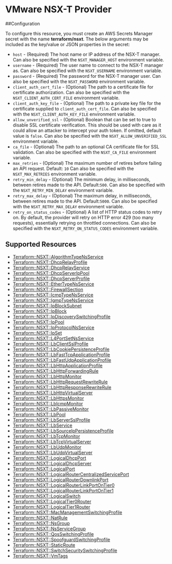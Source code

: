 # VMware NSX-T Provider

##Configuration

To configure this resource, you must create an AWS Secrets Manager secret with the name **terraform/nsxt**. The below arguments may be included as the key/value or JSON properties in the secret:

* `host` - (Required) The host name or IP address of the NSX-T manager. Can also
  be specified with the `NSXT_MANAGER_HOST` environment variable.
* `username` - (Required) The user name to connect to the NSX-T manager as. Can
  also be specified with the `NSXT_USERNAME` environment variable.
* `password` - (Required) The password for the NSX-T manager user. Can also be
  specified with the `NSXT_PASSWORD` environment variable.
* `client_auth_cert_file` - (Optional) The path to a certificate file for
  certificate authorization. Can also be specified with the
  `NSXT_CLIENT_AUTH_CERT_FILE` environment variable.
* `client_auth_key_file` - (Optional) The path to a private key file for the
  certificate supplied to `client_auth_cert_file`. Can also be specified with
  the `NSXT_CLIENT_AUTH_KEY_FILE` environment variable.
* `allow_unverified_ssl` - (Optional) Boolean that can be set to true to disable
  SSL certificate verification. This should be used with care as it could allow
  an attacker to intercept your auth token. If omitted, default value is
  `false`. Can also be specified with the `NSXT_ALLOW_UNVERIFIED_SSL`
  environment variable.
* `ca_file` - (Optional) The path to an optional CA certificate file for SSL
  validation. Can also be specified with the `NSXT_CA_FILE` environment
  variable.
* `max_retries` - (Optional) The maximum number of retires before failing an API
  request. Default: `10` Can also be specified with the `NSXT_MAX_RETRIES`
  environment variable.
* `retry_min_delay` - (Optional) The minimum delay, in milliseconds, between
  retires made to the API. Default:`500`. Can also be specified with the
  `NSXT_RETRY_MIN_DELAY` environment variable.
* `retry_max_delay` - (Optional) The maximum delay, in milliseconds, between
  retires made to the API. Default:`5000`. Can also be specified with the
  `NSXT_RETRY_MAX_DELAY` environment variable.
* `retry_on_status_codes` - (Optional) A list of HTTP status codes to retry on.
  By default, the provider will retry on HTTP error 429 (too many requests),
  essentially retrying on throttled connections. Can also be specified with the
  `NSXT_RETRY_ON_STATUS_CODES` environment variable.


## Supported Resources

* [Terraform::NSXT::AlgorithmTypeNsService](docs/providers/nsxt/AlgorithmTypeNsService.md)
* [Terraform::NSXT::DhcpRelayProfile](docs/providers/nsxt/DhcpRelayProfile.md)
* [Terraform::NSXT::DhcpRelayService](docs/providers/nsxt/DhcpRelayService.md)
* [Terraform::NSXT::DhcpServerIpPool](docs/providers/nsxt/DhcpServerIpPool.md)
* [Terraform::NSXT::DhcpServerProfile](docs/providers/nsxt/DhcpServerProfile.md)
* [Terraform::NSXT::EtherTypeNsService](docs/providers/nsxt/EtherTypeNsService.md)
* [Terraform::NSXT::FirewallSection](docs/providers/nsxt/FirewallSection.md)
* [Terraform::NSXT::IcmpTypeNsService](docs/providers/nsxt/IcmpTypeNsService.md)
* [Terraform::NSXT::IgmpTypeNsService](docs/providers/nsxt/IgmpTypeNsService.md)
* [Terraform::NSXT::IpBlockSubnet](docs/providers/nsxt/IpBlockSubnet.md)
* [Terraform::NSXT::IpBlock](docs/providers/nsxt/IpBlock.md)
* [Terraform::NSXT::IpDiscoverySwitchingProfile](docs/providers/nsxt/IpDiscoverySwitchingProfile.md)
* [Terraform::NSXT::IpPool](docs/providers/nsxt/IpPool.md)
* [Terraform::NSXT::IpProtocolNsService](docs/providers/nsxt/IpProtocolNsService.md)
* [Terraform::NSXT::IpSet](docs/providers/nsxt/IpSet.md)
* [Terraform::NSXT::L4PortSetNsService](docs/providers/nsxt/L4PortSetNsService.md)
* [Terraform::NSXT::LbClientSslProfile](docs/providers/nsxt/LbClientSslProfile.md)
* [Terraform::NSXT::LbCookiePersistenceProfile](docs/providers/nsxt/LbCookiePersistenceProfile.md)
* [Terraform::NSXT::LbFastTcpApplicationProfile](docs/providers/nsxt/LbFastTcpApplicationProfile.md)
* [Terraform::NSXT::LbFastUdpApplicationProfile](docs/providers/nsxt/LbFastUdpApplicationProfile.md)
* [Terraform::NSXT::LbHttpApplicationProfile](docs/providers/nsxt/LbHttpApplicationProfile.md)
* [Terraform::NSXT::LbHttpForwardingRule](docs/providers/nsxt/LbHttpForwardingRule.md)
* [Terraform::NSXT::LbHttpMonitor](docs/providers/nsxt/LbHttpMonitor.md)
* [Terraform::NSXT::LbHttpRequestRewriteRule](docs/providers/nsxt/LbHttpRequestRewriteRule.md)
* [Terraform::NSXT::LbHttpResponseRewriteRule](docs/providers/nsxt/LbHttpResponseRewriteRule.md)
* [Terraform::NSXT::LbHttpVirtualServer](docs/providers/nsxt/LbHttpVirtualServer.md)
* [Terraform::NSXT::LbHttpsMonitor](docs/providers/nsxt/LbHttpsMonitor.md)
* [Terraform::NSXT::LbIcmpMonitor](docs/providers/nsxt/LbIcmpMonitor.md)
* [Terraform::NSXT::LbPassiveMonitor](docs/providers/nsxt/LbPassiveMonitor.md)
* [Terraform::NSXT::LbPool](docs/providers/nsxt/LbPool.md)
* [Terraform::NSXT::LbServerSslProfile](docs/providers/nsxt/LbServerSslProfile.md)
* [Terraform::NSXT::LbService](docs/providers/nsxt/LbService.md)
* [Terraform::NSXT::LbSourceIpPersistenceProfile](docs/providers/nsxt/LbSourceIpPersistenceProfile.md)
* [Terraform::NSXT::LbTcpMonitor](docs/providers/nsxt/LbTcpMonitor.md)
* [Terraform::NSXT::LbTcpVirtualServer](docs/providers/nsxt/LbTcpVirtualServer.md)
* [Terraform::NSXT::LbUdpMonitor](docs/providers/nsxt/LbUdpMonitor.md)
* [Terraform::NSXT::LbUdpVirtualServer](docs/providers/nsxt/LbUdpVirtualServer.md)
* [Terraform::NSXT::LogicalDhcpPort](docs/providers/nsxt/LogicalDhcpPort.md)
* [Terraform::NSXT::LogicalDhcpServer](docs/providers/nsxt/LogicalDhcpServer.md)
* [Terraform::NSXT::LogicalPort](docs/providers/nsxt/LogicalPort.md)
* [Terraform::NSXT::LogicalRouterCentralizedServicePort](docs/providers/nsxt/LogicalRouterCentralizedServicePort.md)
* [Terraform::NSXT::LogicalRouterDownlinkPort](docs/providers/nsxt/LogicalRouterDownlinkPort.md)
* [Terraform::NSXT::LogicalRouterLinkPortOnTier0](docs/providers/nsxt/LogicalRouterLinkPortOnTier0.md)
* [Terraform::NSXT::LogicalRouterLinkPortOnTier1](docs/providers/nsxt/LogicalRouterLinkPortOnTier1.md)
* [Terraform::NSXT::LogicalSwitch](docs/providers/nsxt/LogicalSwitch.md)
* [Terraform::NSXT::LogicalTier0Router](docs/providers/nsxt/LogicalTier0Router.md)
* [Terraform::NSXT::LogicalTier1Router](docs/providers/nsxt/LogicalTier1Router.md)
* [Terraform::NSXT::MacManagementSwitchingProfile](docs/providers/nsxt/MacManagementSwitchingProfile.md)
* [Terraform::NSXT::NatRule](docs/providers/nsxt/NatRule.md)
* [Terraform::NSXT::NsGroup](docs/providers/nsxt/NsGroup.md)
* [Terraform::NSXT::NsServiceGroup](docs/providers/nsxt/NsServiceGroup.md)
* [Terraform::NSXT::QosSwitchingProfile](docs/providers/nsxt/QosSwitchingProfile.md)
* [Terraform::NSXT::SpoofguardSwitchingProfile](docs/providers/nsxt/SpoofguardSwitchingProfile.md)
* [Terraform::NSXT::StaticRoute](docs/providers/nsxt/StaticRoute.md)
* [Terraform::NSXT::SwitchSecuritySwitchingProfile](docs/providers/nsxt/SwitchSecuritySwitchingProfile.md)
* [Terraform::NSXT::VmTags](docs/providers/nsxt/VmTags.md)